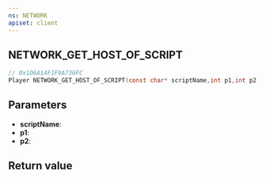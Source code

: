 ```yaml
---
ns: NETWORK
apiset: client
---
```

## NETWORK_GET_HOST_OF_SCRIPT

```c
// 0x1D6A14F1F9A736FC
Player NETWORK_GET_HOST_OF_SCRIPT(const char* scriptName,int p1,int p2);
```


## Parameters
* **scriptName**:
* **p1**:
* **p2**:

## Return value

